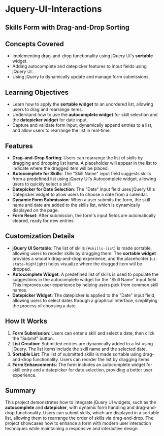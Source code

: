 # Jquery-UI-Interactions

## Skills Form with Drag-and-Drop Sorting

## Concepts Covered

- Implementing drag-and-drop functionality using jQuery UI's **sortable** widget.
- Adding autocomplete and datepicker features to input fields using jQuery UI.
- Using jQuery to dynamically update and manage form submissions.

## Learning Objectives

- Learn how to apply the **sortable widget** to an unordered list, allowing users to drag and rearrange items.
- Understand how to use the **autocomplete widget** for skill selection and the **datepicker widget** for date input.
- Capture and validate form input, dynamically append entries to a list, and allow users to rearrange the list in real-time.

## Features

- **Drag-and-Drop Sorting**: Users can rearrange the list of skills by dragging and dropping list items. A placeholder will appear in the list to indicate where the dragged item will be placed.
- **Autocomplete for Skills**: The "Skill Name" input field suggests skills from a predefined list using jQuery UI's Autocomplete widget, allowing users to quickly select a skill.
- **Datepicker for Date Selection**: The "Date" input field uses jQuery UI's Datepicker widget to allow users to choose a date from a calendar.
- **Dynamic Form Submission**: When a user submits the form, the skill name and date are added to the skills list, which is dynamically displayed on the page.
- **Form Reset**: After submission, the form's input fields are automatically cleared, ready for new entries.

## Customization Details

- **jQuery UI Sortable**: The list of skills (`#skills-list`) is made sortable, allowing users to reorder skills by dragging them. The **sortable widget** provides a smooth drag-and-drop experience, and the placeholder (`ui-state-highlight`) helps visualize where the dragged item will be dropped.
- **Autocomplete Widget**: A predefined list of skills is used to populate the suggestions in the autocomplete widget for the "Skill Name" input field. This improves user experience by helping users pick from common skill names.
- **Datepicker Widget**: The datepicker is applied to the "Date" input field, allowing users to select dates through a graphical interface, simplifying the process of choosing a date.

## How It Works

1. **Form Submission**: Users can enter a skill and select a date, then click the "Submit" button.
2. **List Creation**: Submitted entries are dynamically added to a list using jQuery. The list items include the skill name and the selected date.
3. **Sortable List**: The list of submitted skills is made sortable using drag-and-drop functionality. Users can reorder the list by dragging items.
4. **Form Enhancements**: The form includes an autocomplete widget for skill entry and a datepicker for date selection, providing a better user experience.

## Summary

This project demonstrates how to integrate jQuery UI widgets, such as the **autocomplete** and **datepicker**, with dynamic form handling and drag-and-drop functionality. Users can submit skills, which are displayed in a sortable list, allowing them to rearrange the order of skills via drag-and-drop. The project showcases how to enhance a form with modern user interaction techniques while maintaining a responsive and interactive design.
